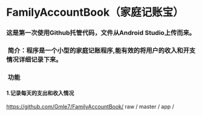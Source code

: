 # FamilyAccountBook（家庭记账宝）
###  这是第一次使用Github托管代码，文件从Android Studio上传而来。<br>
###  简介：程序是一个小型的家庭记账程序,能有效的将用户的收入和开支情况详细记录下来。<br>
###  功能<br>
#### 1.记录每天的支出和收入情况<br>
https://github.com/Gmle7/FamilyAccountBook/ raw / master / app / 

